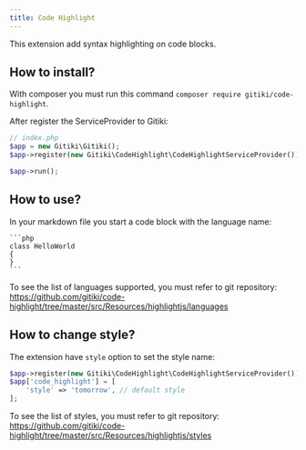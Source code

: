 ```yaml
---
title: Code Highlight
---
```


This extension add syntax highlighting on code blocks.

## How to install?

With composer you must run this command `composer require gitiki/code-highlight`.

After register the ServiceProvider to Gitiki:

```php
// index.php
$app = new Gitiki\Gitiki();
$app->register(new Gitiki\CodeHighlight\CodeHighlightServiceProvider());

$app->run();
```

## How to use?

In your markdown file you start a code block with the language name:

    ```php
    class HelloWorld
    {
    }
    ```

To see the list of languages supported, you must refer to git repository: https://github.com/gitiki/code-highlight/tree/master/src/Resources/highlightjs/languages

## How to change style?

The extension have `style` option to set the style name:

```php
$app->register(new Gitiki\CodeHighlight\CodeHighlightServiceProvider());
$app['code_highlight'] = [
    'style' => 'tomorrow', // default style
];
```

To see the list of styles, you must refer to git repository: https://github.com/gitiki/code-highlight/tree/master/src/Resources/highlightjs/styles
